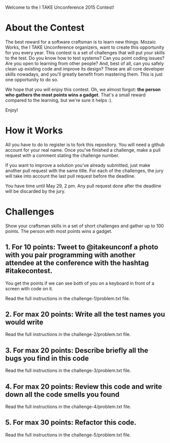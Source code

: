Welcome to the I TAKE Unconference 2015 Contest!

# About the Contest

The best reward for a software craftsman is to learn new things. Mozaic Works, the I TAKE Unconference organizers, want to create this opportunity for you every year. This contest is a set of challenges that will put your skills to the test. Do you know how to test systems? Can you point coding issues? Are you open to learning from other people? And, best of all, can you safely clean up existing code and improve its design? These are all core developer skills nowadays, and you'll greatly benefit from mastering them. This is just one opportunity to do so.

We hope that you will enjoy this contest. Oh, we almost forgot: **the person who gathers the most points wins a gadget**. That's a small reward compared to the learning, but we're sure it helps :).

Enjoy!

# How it Works

All you have to do to register is to fork this repository. You will need a github account for your real name. Once you've finished a challenge, make a pull request with a comment stating the challenge number.

If you want to improve a solution you've already submitted, just make another pull request with the same title. For each of the challenges, the jury will take into account the last pull request before the deadline.

You have time until May 29, 2 pm. Any pull request done after the deadline will be discarded by the jury.

# Challenges

Show your craftsman skills in a set of short challenges and gather up to 100 points. The person with most points wins a gadget.

## 1. For 10 points: Tweet to @itakeunconf a photo with you pair programming with another attendee at the conference with the hashtag #itakecontest.

You get the points if we can see both of you on a keyboard in front of a screen with code on it.

Read the full instructions in the challenge-1/problem.txt file.

## 2. For max 20 points: Write all the test names you would write 

Read the full instructions in the challenge-2/problem.txt file.

## 3. For max 20 points:  Describe briefly all the bugs you find in this code

Read the full instructions in the challenge-3/problem.txt file.

## 4. For max 20 points: Review this code and write down all the code smells you found

Read the full instructions in the challenge-4/problem.txt file.

## 5. For max 30 points: Refactor this code.

Read the full instructions in the challenge-5/problem.txt file.
